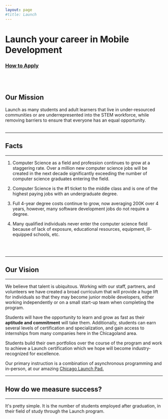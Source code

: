 ```yaml
---
layout: page
#title: Launch
---
```

# Launch your career in Mobile Development

### [How to Apply](./student_application)
<br><br>

## Our Mission

<div class="boxBorder">
Launch as many students and adult learners that live in under-resourced communities or are underrepresented into the STEM workforce, while removing barriers to ensure that everyone has an equal opportunity.
</div>
<br>

---
## Facts
---
1. Computer Science as a field and profession continues to grow at a staggering rate. Over a million new computer science jobs will be created in the next decade significantly exceeding the number of computer science graduates entering the field.

2. Computer Science is the #1 ticket to the middle class and is one of the highest paying jobs with an undergraduate degree.

3. Full 4-year degree costs continue to grow, now averaging 200K over 4 years, however, many software development jobs do not require a degree.

4. Many qualified individuals never enter the computer science field because of lack of exposure, educational resources, equipment, ill-equipped schools, etc.
<br>
<br>

---
## Our Vision
---
We believe that talent is ubiquitous. Working with our staff, partners, and volunteers we have created a broad curriculum that will provide a huge lift for individuals so that they may become junior mobile developers, either working independently or on a small start-up team when completing the program.

Students will have the opportunity to learn and grow as fast as their **aptitude and commitment** will take them. Additionally, students can earn several levels of certification and specialization, and gain access to internships from many companies here in the Chicagoland area.

Students build their own portfolios over the course of the program and work to achieve a Launch certification which we hope will become industry-recognized for excellence.

Our primary instruction is a combination of asynchronous programming and in-person, at our amazing  [Chicago Launch Pad.](./location)

---
## How do we measure success?
---
It's pretty simple. It is the number of students employed after graduation, in their field of study through the Launch program. 

